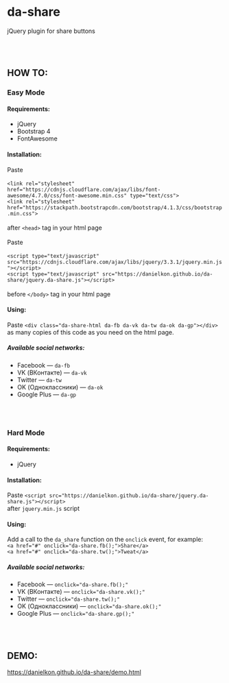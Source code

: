 # da-share
jQuery plugin for share buttons

<br><br>

## HOW TO:

### Easy Mode

#### Requirements:
* jQuery
* Bootstrap 4
* FontAwesome

#### Installation:
Paste <br><br>
`<link rel="stylesheet" href="https://cdnjs.cloudflare.com/ajax/libs/font-awesome/4.7.0/css/font-awesome.min.css" type="text/css">`<br>
`<link rel="stylesheet" href="https://stackpath.bootstrapcdn.com/bootstrap/4.1.3/css/bootstrap.min.css">`<br>
<br>
after `<head>` tag in your html page
<br>
<br>
Paste <br><br>
`<script type="text/javascript" src="https://cdnjs.cloudflare.com/ajax/libs/jquery/3.3.1/jquery.min.js"></script>`<br>
`<script type="text/javascript" src="https://danielkon.github.io/da-share/jquery.da-share.js"></script>`<br>
<br>
before `</body>` tag in your html page

#### Using:
Paste `<div class="da-share-html da-fb da-vk da-tw da-ok da-gp"></div>` as many copies of this code as you need on the html page.

##### Available social networks:
* Facebook — `da-fb`
* VK (ВКонтакте) — `da-vk`
* Twitter — `da-tw`
* OK (Одноклассники) — `da-ok`
* Google Plus — `da-gp`

<br><br>

### Hard Mode

#### Requirements:
* jQuery

#### Installation:
Paste `<script src="https://danielkon.github.io/da-share/jquery.da-share.js"></script>`<br>
after `jquery.min.js` script 

#### Using:
Add a call to the `da_share` function on the `onclick` event, for example: <br>
`<a href="#" onclick="da-share.fb();">Share</a>`<br>
`<a href="#" onclick="da-share.tw();">Tweat</a>`<br>

##### Available social networks:
* Facebook — `onclick="da-share.fb();"`
* VK (ВКонтакте) — `onclick="da-share.vk();"`
* Twitter — `onclick="da-share.tw();"`
* OK (Одноклассники) — `onclick="da-share.ok();"`
* Google Plus — `onclick="da-share.gp();"`

<br><br>

## DEMO:
<a href="https://danielkon.github.io/da-share/demo.html" target="_blank">https://danielkon.github.io/da-share/demo.html</a>
